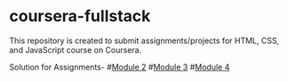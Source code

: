 # coursera-fullstack

This repository is created to submit assignments/projects for HTML, CSS, and JavaScript course on Coursera.

Solution for Assignments-
#[Module 2](https://dhruv2502.github.io/coursera-fullstack/Module_2/)
#[Module 3](https://dhruv2502.github.io/coursera-fullstack/Module_3/)
#[Module 4](https://dhruv2502.github.io/coursera-fullstack/Module_4/)
